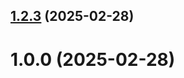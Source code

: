 ## [1.2.3](https://github.com/k-svyatashova/git-extended/compare/1.0.0...1.2.3) (2025-02-28)



# 1.0.0 (2025-02-28)



